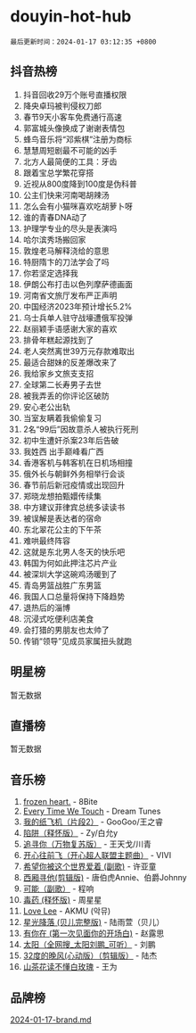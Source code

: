# douyin-hot-hub

`最后更新时间：2024-01-17 03:12:35 +0800`

## 抖音热榜

1. 抖音回收29万个账号直播权限
1. 降央卓玛被判侵权刀郎
1. 春节9天小客车免费通行高速
1. 郭富城头像换成了谢谢表情包
1. 蜂鸟音乐将“邓紫棋”注册为商标
1. 慧慧周短剧最不可能的凶手
1. 北方人最简便的工具：牙齿
1. 跟着宝总学繁花穿搭
1. 近视从800度降到100度是伪科普
1. 公主们快来河南喝胡辣汤
1. 怎么会有小猫咪喜欢吃胡萝卜呀
1. 谁的青春DNA动了
1. 护理学专业的尽头是表演吗
1. 哈尔滨秀场搬回家
1. 敦煌老马解释浇给的意思
1. 特厨隋卞的刀法学会了吗
1. 你若坚定选择我
1. 伊朗公布打击以色列摩萨德画面
1. 河南省文旅厅发布严正声明
1. 中国经济2023年预计增长5.2%
1. 乌士兵单人驻守战壕遭俄军投弹
1. 赵丽颖手语感谢大家的喜欢
1. 排骨年糕起源找到了
1. 老人突然离世39万元存款难取出
1. 最适合甜妹的反差爆改来了
1. 我给家乡文旅支支招
1. 全球第二长寿男子去世
1. 被我弄丢的你评论区破防
1. 安心老公出轨
1. 当室友瞒着我偷偷复习
1. 2名“99后”因故意杀人被执行死刑
1. 初中生遭奸杀案23年后告破
1. 我姓西 出手巅峰看广西
1. 香港客机与韩客机在日机场相撞
1. 俄外长与朝鲜外务相举行会谈
1. 春节前后新冠疫情或出现回升
1. 郑晓龙想拍甄嬛传续集
1. 中方建议菲律宾总统多读读书
1. 被误解是表达者的宿命
1. 东北翠花公主的下午茶
1. 难哄最终阵容
1. 这就是东北男人冬天的快乐吧
1. 韩国为何如此押注芯片产业
1. 被深圳大学这碗鸡汤暖到了
1. 青岛男篮战胜广东男篮
1. 我国人口总量将保持下降趋势
1. 退热后的淄博
1. 沉浸式吃便利店美食
1. 会打猎的男朋友也太帅了
1. 传销“领导”见成员家属扭头就跑

## 明星榜

暂无数据

## 直播榜

暂无数据

## 音乐榜

1. [frozen heart.](https://sf86-cdn-tos.douyinstatic.com/obj/tos-cn-ve-2774/oIIWJfyjIACZA9zQMtnJ6hQQhFC4vhCupoRBsO) - 8Bite
1. [Every Time We Touch](https://sf6-cdn-tos.douyinstatic.com/obj/tos-cn-ve-2774/ogN6lUKQeBBfEVhIOMikG1CcJjugxk1tztZyhP) - Dream Tunes
1. [我的纸飞机（片段2）](https://sf86-cdn-tos.douyinstatic.com/obj/tos-cn-ve-2774/oM2ZrKcg2CD5AeRB2gkeXOFB1IxAGJdZPazYHf) - GooGoo/王之睿
1. [陷阱（释怀版）](https://sf3-cdn-tos.douyinstatic.com/obj/tos-cn-ve-2774/oE8C21LeZrzKLDFfQYgMzx4GAIHageG5IzayY7) - Zy/白允y
1. [追寻你（万物复苏版）](https://sf86-cdn-tos.douyinstatic.com/obj/tos-cn-ve-2774/oYeAZJsbjIDit9APmBg8u6uDUQnHmoCf3gbo74) - 王天戈/川青
1. [开心往前飞（开心超人联盟主题曲）](https://sf86-cdn-tos.douyinstatic.com/obj/tos-cn-ve-2774/9d8fb7c82cf1421fb93a9fe925275e0a) - VIVI
1. [希望你被这个世界爱着 (副歌)](https://sf86-cdn-tos.douyinstatic.com/obj/tos-cn-ve-2774/oUHCmWQfZlE3QQBKBeD8rCFLpJzPgCpImhsxMt) - 许亚童
1. [西厢寻他(剪辑版)](https://sf86-cdn-tos.douyinstatic.com/obj/tos-cn-ve-2774/oUsAVfAQKlRNxEv5qxvIB8o5qmIWUcXbzJKJhw) - 唐伯虎Annie、伯爵Johnny
1. [可能（副歌）](https://sf86-cdn-tos.douyinstatic.com/obj/tos-cn-ve-2774/cde1731888894259b333569393c2fb51) - 程响
1. [毒药 (释怀版)](https://sf6-cdn-tos.douyinstatic.com/obj/tos-cn-ve-2774/oYILMEAzspdZBIzy4frJNB8ZHPHWAhiwowd4Ad) - 周星星
1. [Love Lee](https://sf86-cdn-tos.douyinstatic.com/obj/tos-cn-ve-2774/o05GbkJGbCBTdDnMtB0fwOYgkeZp23vrWQDQBS) - AKMU (악뮤)
1. [星光降落 (贝儿完整版)](https://sf6-cdn-tos.douyinstatic.com/obj/tos-cn-ve-2774/okwB9hAwyAtsFFkFBzAX1hOOfQuIoMNs0W2Mwr) - 陆雨萱（贝儿）
1. [有你在 (第一次见面你的开场白)](https://sf3-cdn-tos.douyinstatic.com/obj/tos-cn-ve-2774/oAthrQ3ClJBfI57uBoFEgNDYtNCZ0TSYQQfxQ0) - 赵露思
1. [太阳（全网搜_太阳刘鹏_可听）](https://sf6-cdn-tos.douyinstatic.com/obj/tos-cn-ve-2774/ogWbyIQnlBFImVbeDocRdCIYtBHlbJXgfZMvgz) - 刘鹏
1. [32度的晚风(心动版）（剪辑版）](https://sf6-cdn-tos.douyinstatic.com/obj/tos-cn-ve-2774/owNyabsyWdzUulxhoJfK8IBXgp0UMQAHpvGh2B) - 陆杰
1. [山茶花读不懂白玫瑰](https://sf86-cdn-tos.douyinstatic.com/obj/tos-cn-ve-2774/osfn8B7DktrRHEPJgPCfDbw7QDQEkwC16BxZg9) - 王为

## 品牌榜

[2024-01-17-brand.md](2024-01-17-brand.md)
